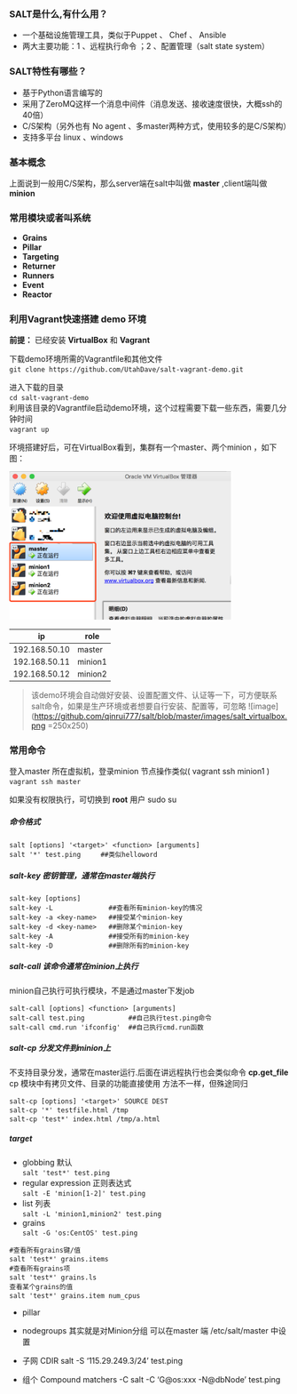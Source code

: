 ### SALT是什么,有什么用？
* 一个基础设施管理工具，类似于Puppet 、 Chef 、 Ansible
* 两大主要功能：1 、远程执行命令 ；2 、配置管理（salt state system）

### SALT特性有哪些？
- 基于Python语言编写的
- 采用了ZeroMQ这样一个消息中间件（消息发送、接收速度很快，大概ssh的40倍）
- C/S架构（另外也有 No agent 、多master两种方式，使用较多的是C/S架构）
- 支持多平台 linux 、windows 

### 基本概念
上面说到一般用C/S架构，那么server端在salt中叫做 **master** ,client端叫做 **minion**


### 常用模块或者叫系统
- **Grains**
- **Pillar**
- **Targeting**
- **Returner**
- **Runners**
- **Event**
- **Reactor**


### 利用Vagrant快速搭建 **demo** 环境

**前提：** 已经安装 **VirtualBox** 和 **Vagrant**

下载demo环境所需的Vagrantfile和其他文件  
 `git clone https://github.com/UtahDave/salt-vagrant-demo.git`  
 
进入下载的目录  
 `cd salt-vagrant-demo`  
利用该目录的Vagrantfile启动demo环境，这个过程需要下载一些东西，需要几分钟时间  
 `vagrant up`  
 
环境搭建好后，可在VirtualBox看到，集群有一个master、两个minion ，如下图：  



<img src="https://github.com/qinrui777/salt/blob/master/images/salt_virtualbox.png" width="400">

|      ip      |role  |
|------------  |----- |
|192.168.50.10|master |
|192.168.50.11|minion1|
|192.168.50.12|minion2|

> 该demo环境会自动做好安装、设置配置文件、认证等一下，可方便联系salt命令，如果是生产环境或者想要自行安装、配置等，可忽略
> ![image](https://github.com/qinrui777/salt/blob/master/images/salt_virtualbox.png =250x250)

###  常用命令

登入master 所在虚拟机，登录minion 节点操作类似( vagrant ssh minion1 )  
`vagrant ssh master`

如果没有权限执行，可切换到 **root** 用户
sudo su

##### 命令格式 
`salt [options] '<target>' <function> [arguments]`  
`salt '*' test.ping     ##类似helloword`  

#####  salt-key 密钥管理，通常在master端执行
 ```
salt-key [options]
salt-key -L              ##查看所有minion-key的情况
salt-key -a <key-name>   ##接受某个minion-key
salt-key -d <key-name>   ##删除某个minion-key
salt-key -A              ##接受所有的minion-key
salt-key -D              ##删除所有的minion-key
```

#####  salt-call 该命令通常在minion上执行

minion自己执行可执行模块，不是通过master下发job

```
salt-call [options] <function> [arguments]
salt-call test.ping           ##自己执行test.ping命令
salt-call cmd.run 'ifconfig'  ##自己执行cmd.run函数
```

#####  salt-cp 分发文件到minion上
不支持目录分发，通常在master运行.后面在讲远程执行也会类似命令 **cp.get_file**  cp 模块中有拷贝文件、目录的功能直接使用
方法不一样，但殊途同归
```
salt-cp [options] '<target>' SOURCE DEST
salt-cp '*' testfile.html /tmp
salt-cp 'test*' index.html /tmp/a.html
```


##### target

* globbing 默认   
`salt 'test*' test.ping`
* regular expression 正则表达式  
`salt -E 'minion[1-2]' test.ping`
* list 列表  
`salt -L 'minion1,minion2' test.ping`
* grains  
`salt -G 'os:CentOS' test.ping`
```
#查看所有grains键/值
salt 'test*' grains.items
#查看所有grains项
salt 'test*' grains.ls
查看某个grains的值
salt 'test*' grains.item num_cpus
```
* pillar
* nodegroups 其实就是对Minion分组
可以在master 端 /etc/salt/master 中设置

* 子网 CDIR
salt -S ‘115.29.249.3/24’ test.ping
* 组个 Compound matchers -C
salt -C ‘G@os:xxx -N@dbNode’ test.ping

